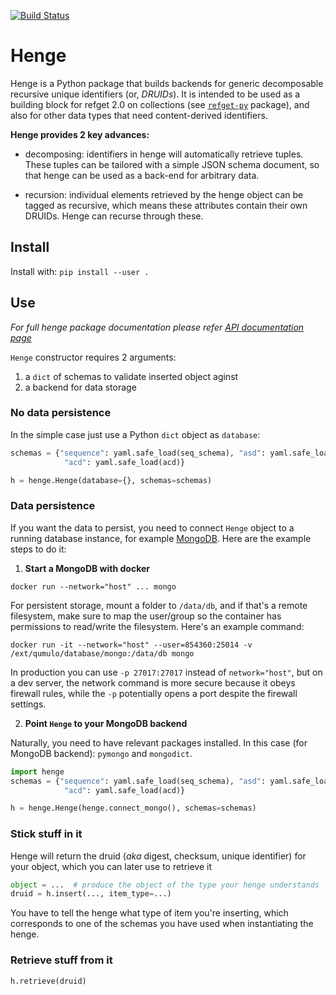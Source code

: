 [![Build Status](https://travis-ci.com/databio/henge.svg?branch=master)](https://travis-ci.com/databio/henge)

# Henge 

Henge is a Python package that builds backends for generic decomposable recursive unique identifiers (or, *DRUIDs*). It is intended to be used as a building block for refget 2.0 on collections (see [`refget-py`](https://github.com/databio/refget-py) package), and also for other data types that need content-derived identifiers.

**Henge provides 2 key advances:**

- decomposing: identifiers in henge will automatically retrieve tuples. These tuples can be tailored with a simple JSON schema document, so that henge can be used as a back-end for arbitrary data.

- recursion: individual elements retrieved by the henge object can be tagged as recursive, which means these attributes contain their own DRUIDs. Henge can recurse through these.

## Install

Install with: `pip install --user .`


## Use
*For full henge package documentation please refer [API documentation page](./docs/api.md)*

`Henge` constructor requires 2 arguments: 

1. a `dict` of schemas to validate inserted object aginst
2. a backend for data storage 

### No data persistence

In the simple case just use a Python `dict` object as `database`:

```python
schemas = {"sequence": yaml.safe_load(seq_schema), "asd": yaml.safe_load(asd),
            "acd": yaml.safe_load(acd)}

h = henge.Henge(database={}, schemas=schemas)

```

### Data persistence

If you want the data to persist, you need to connect `Henge` object to a running database instance, for example [MongoDB](https://www.mongodb.com/). Here are the example steps to do it:


1. **Start a MongoDB with docker**

```
docker run --network="host" ... mongo
```

For persistent storage, mount a folder to `/data/db`, and if that's a remote filesystem, make sure to map the user/group so the container has permissions to read/write the filesystem. Here's an example command: 

```
docker run -it --network="host" --user=854360:25014 -v /ext/qumulo/database/mongo:/data/db mongo
```

In production you can use `-p 27017:27017` instead of `network="host"`, but on a dev server, the network command is more secure because it obeys firewall rules, while the `-p` potentially opens a port despite the firewall settings.

2. **Point `Henge` to your MongoDB backend**

Naturally, you need to have relevant packages installed.  In this case (for MongoDB backend): `pymongo` and `mongodict`.

```python
import henge
schemas = {"sequence": yaml.safe_load(seq_schema), "asd": yaml.safe_load(asd),
            "acd": yaml.safe_load(acd)}

h = henge.Henge(henge.connect_mongo(), schemas=schemas)
```


### Stick stuff in it

Henge will return the druid (*aka* digest, checksum, unique identifier) for your object, which you can later use to retrieve it

```python
object = ...  # produce the object of the type your henge understands
druid = h.insert(..., item_type=...)
```

You have to tell the henge what type of item you're inserting, which corresponds to one of the schemas you have used when instantiating the henge.

### Retrieve stuff from it

```python
h.retrieve(druid)
```
